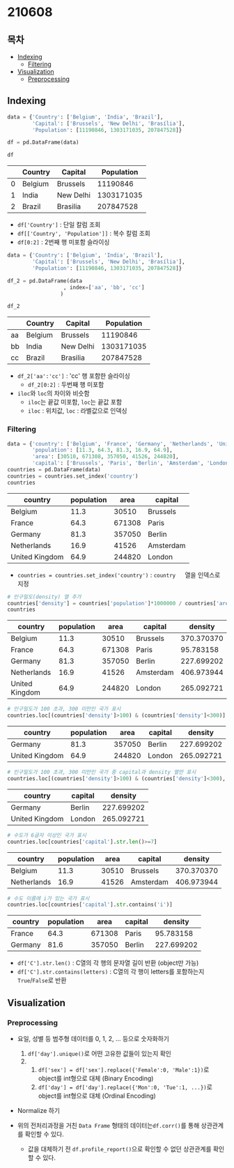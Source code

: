 # 210608

## 목차

- [Indexing](#indexing)
  * [Filtering](#filtering)
- [Visualization](#visualization)
  * [Preprocessing](#preprocessing)



## Indexing

```python
data = {'Country': ['Belgium', 'India', 'Brazil'],
        'Capital': ['Brussels', 'New Delhi', 'Brasília'],
        'Population': [11190846, 1303171035, 207847528]}

df = pd.DataFrame(data)

df
```

|      | Country | Capital   | Population |
| ---- | ------- | --------- | ---------- |
| 0    | Belgium | Brussels  | 11190846   |
| 1    | India   | New Delhi | 1303171035 |
| 2    | Brazil  | Brasilia  | 207847528  |

- `df['Country']` : 단일 칼럼 조회
- `df[['Country', 'Population']]` : 복수 칼럼 조회
- `df[0:2]` : 2번째 행 미포함 슬라이싱



```python
data = {'Country': ['Belgium', 'India', 'Brazil'],
        'Capital': ['Brussels', 'New Delhi', 'Brasília'],
        'Population': [11190846, 1303171035, 207847528]}

df_2 = pd.DataFrame(data
                  , index=['aa', 'bb', 'cc']
                 )

df_2
```

|      | Country | Capital   | Population |
| ---- | ------- | --------- | ---------- |
| aa   | Belgium | Brussels  | 11190846   |
| bb   | India   | New Delhi | 1303171035 |
| cc   | Brazil  | Brasilia  | 207847528  |

- `df_2['aa':'cc']` : 'cc' 행 포함한 슬라이싱
  - `df_2[0:2]` : 두번째 행 미포함
- `iloc`와 `loc`의 차이와 비슷함
  - `iloc`는 끝값 미포함, `loc`는 끝값 포함
  - `iloc` : 위치값, `loc` : 라벨값으로 인덱싱



### Filtering

```python
data = {'country': ['Belgium', 'France', 'Germany', 'Netherlands', 'United Kingdom'],
        'population': [11.3, 64.3, 81.3, 16.9, 64.9],
        'area': [30510, 671308, 357050, 41526, 244820],
        'capital': ['Brussels', 'Paris', 'Berlin', 'Amsterdam', 'London']}
countries = pd.DataFrame(data)
countries = countries.set_index('country')
countries
```

| country        | population | area   | capital   |
| -------------- | ---------- | ------ | --------- |
| Belgium        | 11.3       | 30510  | Brussels  |
| France         | 64.3       | 671308 | Paris     |
| Germany        | 81.3       | 357050 | Berlin    |
| Netherlands    | 16.9       | 41526  | Amsterdam |
| United Kingdom | 64.9       | 244820 | London    |

- `countries = countries.set_index('country')` : `country	`열을 인덱스로 지정



```python
# 인구밀도(density) 열 추가
countries['density'] = countries['population']*1000000 / countries['area']
countries
```

| country        | population | area   | capital   | density    |
| -------------- | ---------- | ------ | --------- | ---------- |
| Belgium        | 11.3       | 30510  | Brussels  | 370.370370 |
| France         | 64.3       | 671308 | Paris     | 95.783158  |
| Germany        | 81.3       | 357050 | Berlin    | 227.699202 |
| Netherlands    | 16.9       | 41526  | Amsterdam | 406.973944 |
| United Kingdom | 64.9       | 244820 | London    | 265.092721 |



```python
# 인구밀도가 100 초과, 300 미만인 국가 표시
countries.loc[(countries['density']>100) & (countries['density']<300)]
```

| country        | population | area   | capital   | density    |
| -------------- | ---------- | ------ | --------- | ---------- |
| Germany        | 81.3       | 357050 | Berlin    | 227.699202 |
| United Kingdom | 64.9       | 244820 | London    | 265.092721 |



```python
# 인구밀도가 100 초과, 300 미만인 국가 중 capital과 density 열만 표시
countries.loc[(countries['density']>100) & (countries['density']<300), ['capital', 'density']]
```

| country         | capital | density    |
| -------------- | ------- | ---------- |
| Germany        | Berlin  | 227.699202 |
| United Kingdom | London  | 265.092721 |



```python
# 수도가 6글자 이상인 국가 표시
countries.loc[countries['capital'].str.len()>=7]
```

| country     | population | area  | capital   | density    |
| ----------- | ---------- | ----- | --------- | ---------- |
| Belgium     | 11.3       | 30510 | Brussels  | 370.370370 |
| Netherlands | 16.9       | 41526 | Amsterdam | 406.973944 |



```python
# 수도 이름에 i가 있는 국가 표시
countries.loc[countries['capital'].str.contains('i')]
```

| country | population | area   | capital | density    |
| ------- | ---------- | ------ | ------- | ---------- |
| France  | 64.3       | 671308 | Paris   | 95.783158  |
| Germany | 81.6       | 357050 | Berlin  | 227.699202 |



- `df['C'].str.len()` : C열의 각 행의 문자열 길이 반환 (object만 가능)
- `df['C'].str.contains(letters)` : C열의 각 행이 letters를 포함하는지 `True`/`False`로 반환



## Visualization

### Preprocessing

- 요일, 성별 등 범주형 데이터를 0, 1, 2, ... 등으로 숫자화하기
  1. `df['day'].unique()`로 어떤 고유한 값들이 있는지 확인
  2. 1. `df['sex'] = df['sex'].replace({'Female':0, 'Male':1})`로 object를 int형으로 대체 (Binary Encoding)
     2. `df['day'] = df['day'].replace({'Mon':0, 'Tue':1, ...})`로 object를 int형으로 대체 (Ordinal Encoding)

- Normalize 하기
- 위의 전처리과정을 거친 `Data Frame` 형태의 데이터는`df.corr()`를 통해 상관관계를 확인할 수 있다.
  - 값을 대체하기 전 `df.profile_report()`으로 확인할 수 없던 상관관계를 확인할 수 있다.

